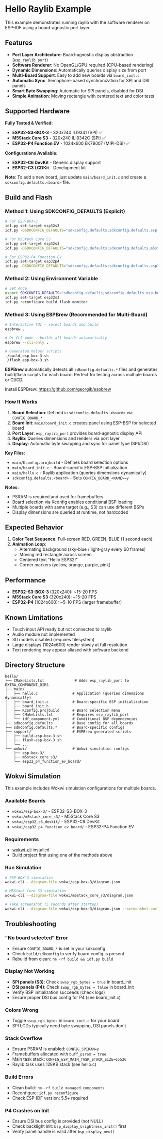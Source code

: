 # Hello Raylib Example

This example demonstrates running raylib with the software renderer on ESP-IDF using a board-agnostic port layer.

## Features

- **Port Layer Architecture**: Board-agnostic display abstraction (`esp_raylib_port`)
- **Software Renderer**: No OpenGL/GPU required (CPU-based rendering)
- **Dynamic Dimensions**: Automatically queries display size from port
- **Multi-Board Support**: Easy to add new boards via `board_init.c`
- **Automatic Sync**: Semaphore-based synchronization for SPI and DSI panels
- **Smart Byte Swapping**: Automatic for SPI panels, disabled for DSI
- **Simple Animation**: Moving rectangle with centered text and color tests

## Supported Hardware

**Fully Tested & Verified:**
- **ESP32-S3-BOX-3** - 320x240 ILI9341 (SPI) ✅
- **M5Stack Core S3** - 320x240 ILI9342C (SPI) ✅
- **ESP32-P4 Function EV** - 1024x600 EK79007 (MIPI-DSI) ✅

**Configurations Available:**
- **ESP32-C6 DevKit** - Generic display support
- **ESP32-C3 LCDKit** - Development kit

**Note**: To add a new board, just update `main/board_init.c` and create a `sdkconfig.defaults.<board>` file.

## Build and Flash

### Method 1: Using SDKCONFIG_DEFAULTS (Explicit)
```bash
# For ESP-BOX-3
idf.py set-target esp32s3
idf.py -DSDKCONFIG_DEFAULTS="sdkconfig.defaults;sdkconfig.defaults.esp-box-3" reconfigure build flash monitor

# For M5Stack Core S3
idf.py set-target esp32s3
idf.py -DSDKCONFIG_DEFAULTS="sdkconfig.defaults;sdkconfig.defaults.m5stack_core_s3" reconfigure build flash monitor

# For ESP32-P4 Function EV
idf.py set-target esp32p4
idf.py -DSDKCONFIG_DEFAULTS="sdkconfig.defaults;sdkconfig.defaults.esp32_p4_function_ev_board" reconfigure build flash monitor
```

### Method 2: Using Environment Variable
```bash
# Set once
export SDKCONFIG_DEFAULTS="sdkconfig.defaults;sdkconfig.defaults.esp-box-3"
idf.py set-target esp32s3
idf.py reconfigure build flash monitor
```

### Method 3: Using ESPBrew (Recommended for Multi-Board)
```bash
# Interactive TUI - select boards and build
espbrew .

# Or CLI mode - builds all boards automatically
espbrew --cli-only .

# Generated helper scripts
./build_esp-box-3.sh
./flash_esp-box-3.sh
```

**ESPBrew** automatically detects all `sdkconfig.defaults.*` files and generates build/flash scripts for each board. Perfect for testing across multiple boards or CI/CD.

Install ESPBrew: https://github.com/georgik/espbrew

### How It Works

1. **Board Selection**: Defined in `sdkconfig.defaults.<board>` via `CONFIG_BOARD_*`
2. **Board Init**: `main/board_init.c` creates panel using ESP-BSP for selected board
3. **Port Layer**: `esp_raylib_port` provides board-agnostic display API
4. **Raylib**: Queries dimensions and renders via port layer
5. **Display**: Automatic byte swapping and sync for panel type (SPI/DSI)

**Key Files:**
- `main/Kconfig.projbuild` - Defines board selection options
- `main/board_init.c` - Board-specific ESP-BSP initialization
- `main/hello.c` - Raylib application (queries dimensions dynamically)
- `sdkconfig.defaults.<board>` - Sets `CONFIG_BOARD_<NAME>=y`

**Notes:**
- PSRAM is required and used for framebuffers
- Board selection via Kconfig enables conditional BSP loading
- Multiple boards with same target (e.g., S3) can use different BSPs
- Display dimensions are queried at runtime, not hardcoded

## Expected Behavior

1. **Color Test Sequence**: Full-screen RED, GREEN, BLUE (1 second each)
2. **Animation Loop**: 
   - Alternating background (sky-blue / light-gray every 60 frames)
   - Moving red rectangle across screen
   - Centered text "Hello ESP32!"
   - Corner markers (yellow, orange, purple, pink)

## Performance

- **ESP32-S3-BOX-3** (320x240): ~15-20 FPS
- **M5Stack Core S3** (320x240): ~15-20 FPS
- **ESP32-P4** (1024x600): ~5-10 FPS (larger framebuffer)

## Known Limitations

- Touch input API ready but not connected to raylib
- Audio module not implemented
- 3D models disabled (requires filesystem)
- Large displays (1024x600) render slowly at full resolution
- Text rendering may appear aliased with software backend

## Directory Structure

```
hello/
├── CMakeLists.txt              # Adds esp_raylib_port to EXTRA_COMPONENT_DIRS
├── main/
│   ├── hello.c                # Application (queries dimensions dynamically)
│   ├── board_init.c           # Board-specific BSP initialization
│   ├── board_init.h
│   ├── Kconfig.projbuild      # Board selection menu
│   ├── CMakeLists.txt         # Requires esp_raylib_port
│   └── idf_component.yml      # Conditional BSP dependencies
├── sdkconfig.defaults         # Base config for all boards
├── sdkconfig.defaults.*       # Board-specific configs
├── support/                   # ESPBrew generated scripts
│   ├── build-esp-box-3.sh
│   ├── flash-esp-box-3.sh
│   └── ...
└── wokwi/                     # Wokwi simulation configs
    ├── esp-box-3/
    ├── m5stack_core_s3/
    └── esp32_p4_function_ev_board/
```

## Wokwi Simulation

This example includes Wokwi simulation configurations for multiple boards.

### Available Boards
- `wokwi/esp-box-3/` - ESP32-S3-BOX-3
- `wokwi/m5stack_core_s3/` - M5Stack Core S3
- `wokwi/esp32_c6_devkit/` - ESP32-C6 DevKit
- `wokwi/esp32_p4_function_ev_board/` - ESP32-P4 Function EV

### Requirements
- [wokwi-cli](https://docs.wokwi.com/wokwi-ci/getting-started) installed
- Build project first using one of the methods above

### Run Simulation
```bash
# ESP-BOX-3 simulation
wokwi-cli --diagram-file wokwi/esp-box-3/diagram.json

# M5Stack Core S3 simulation
wokwi-cli --diagram-file wokwi/m5stack_core_s3/diagram.json

# Take screenshot (5 seconds after startup)
wokwi-cli --diagram-file wokwi/esp-box-3/diagram.json --screenshot-part esp --screenshot-time 5000 --screenshot-file screenshot.png --timeout 6000 --timeout-exit-code 0
```

## Troubleshooting

### "No board selected" Error
- Ensure `CONFIG_BOARD_*` is set in your sdkconfig
- Check `build/sdkconfig` to verify board config is present
- Rebuild from clean: `rm -rf build && idf.py build`

### Display Not Working
- **SPI panels (S3)**: Check `swap_rgb_bytes = true` in board_init
- **DSI panels (P4)**: Check `swap_rgb_bytes = false` in board_init
- Verify BSP initialization succeeds (check logs)
- Ensure proper DSI bus config for P4 (see board_init.c)

### Colors Wrong
- Toggle `swap_rgb_bytes` in `board_init.c` for your board
- SPI LCDs typically need byte swapping, DSI panels don't

### Stack Overflow
- Ensure PSRAM is enabled: `CONFIG_SPIRAM=y`
- Framebuffers allocated with `buff_psram = true`
- Main task stack: `CONFIG_ESP_MAIN_TASK_STACK_SIZE=65536`
- Raylib task uses 128KB stack (see hello.c)

### Build Errors
- Clean build: `rm -rf build managed_components`
- Reconfigure: `idf.py reconfigure`
- Check ESP-IDF version: 5.5+ required

### P4 Crashes on Init
- Ensure DSI bus config is provided (not NULL)
- Check backlight init: `bsp_display_brightness_init()` first
- Verify panel handle is valid after `bsp_display_new()`

